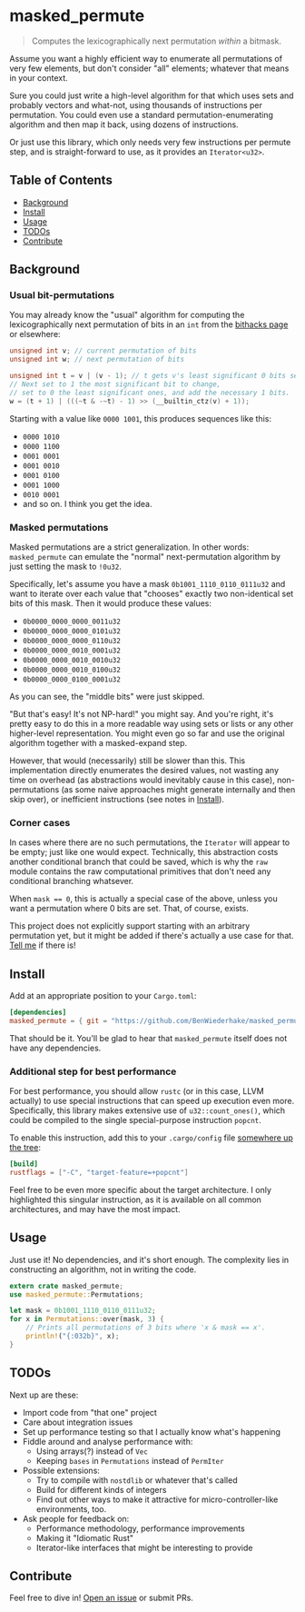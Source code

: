 # masked_permute

> Computes the lexicographically next permutation *within* a bitmask.

Assume you want a highly efficient way to enumerate all permutations of
very few elements, but don't consider "all" elements; whatever that means
in your context.

Sure you could just write a high-level algorithm for that which uses sets
and probably vectors and what-not, using thousands of instructions per permutation.
You could even use a standard permutation-enumerating algorithm and then map it back,
using dozens of instructions.

Or just use this library, which only needs very few instructions per permute step,
and is straight-forward to use, as it provides an `Iterator<u32>`.

## Table of Contents

- [Background](#background)
- [Install](#install)
- [Usage](#usage)
- [TODOs](#todos)
- [Contribute](#contribute)

## Background

### Usual bit-permutations

You may already know the "usual" algorithm for computing the
lexicographically next permutation of bits in an `int` from the
[bithacks page](https://graphics.stanford.edu/~seander/bithacks.html#NextBitPermutation)
or elsewhere:

```C
unsigned int v; // current permutation of bits 
unsigned int w; // next permutation of bits

unsigned int t = v | (v - 1); // t gets v's least significant 0 bits set to 1
// Next set to 1 the most significant bit to change, 
// set to 0 the least significant ones, and add the necessary 1 bits.
w = (t + 1) | (((~t & -~t) - 1) >> (__builtin_ctz(v) + 1));
```

<!--
  Copied in good faith that "Public Domain" and proper attribution mean
  that it's okay to share.  Please contact me if that's not the case:
  BenWiederhake.GitHub@gmail.com
-->

Starting with a value like `0000 1001`, this produces sequences like this:

* `0000 1010`
* `0000 1100`
* `0001 0001`
* `0001 0010`
* `0001 0100`
* `0001 1000`
* `0010 0001`
* and so on.  I think you get the idea.

### Masked permutations

Masked permutations are a strict generalization.  In other words:
`masked_permute` can emulate the "normal" next-permutation algorithm by
just setting the mask to `!0u32`.

Specifically, let's assume you have a mask `0b1001_1110_0110_0111u32`
and want to iterate over each value that "chooses" exactly
two non-identical set bits of this mask.  Then it would produce these values:

* `0b0000_0000_0000_0011u32`
* `0b0000_0000_0000_0101u32`
* `0b0000_0000_0000_0110u32`
* `0b0000_0000_0010_0001u32`
* `0b0000_0000_0010_0010u32`
* `0b0000_0000_0010_0100u32`
* `0b0000_0000_0100_0001u32`

As you can see, the "middle bits" were just skipped.

"But that's easy!  It's not NP-hard!"  you might say.  And you're right,
it's pretty easy to do this in a more readable way using sets or lists
or any other higher-level representation.  You might even go so far and
use the original algorithm together with a masked-expand step.

However, that would (necessarily) still be slower than this.
This implementation directly enumerates the desired values,
not wasting any time on overhead (as abstractions would inevitably cause in this case),
non-permutations (as some naive approaches might generate internally and then skip over),
or inefficient instructions (see notes in [Install](#install)).

### Corner cases

In cases where there are no such permutations, the `Iterator` will appear to be empty;
just like one would expect.
Technically, this abstraction costs another conditional branch that could be saved,
which is why the `raw` module contains the raw computational primitives
that don't need any conditional branching whatsever.

When `mask == 0`, this is actually a special case of the above,
unless you want a permutation where 0 bits are set.
That, of course, exists.

This project does not explicitly support starting with an arbitrary permutation yet,
but it might be added if there's actually a use case for that.
[Tell me](#contribute) if there is!

## Install

Add at an appropriate position to your `Cargo.toml`:

```TOML
[dependencies]
masked_permute = { git = "https://github.com/BenWiederhake/masked_permute.git" }
```

That should be it.  You'll be glad to hear that `masked_permute` itself
does not have any dependencies.

### Additional step for best performance

For best performance, you should allow `rustc` (or in this case, LLVM actually)
to use special instructions that can speed up execution even more.
Specifically, this library makes extensive use of `u32::count_ones()`,
which could be compiled to the single special-purpose instruction `popcnt`.

To enable this instruction, add this to your `.cargo/config` file
[somewhere up the tree](http://doc.crates.io/config.html#hierarchical-structure):

```TOML
[build]
rustflags = ["-C", "target-feature=+popcnt"]
```

Feel free to be even more specific about the target architecture.
I only highlighted this singular instruction, as it is available
on all common architectures, and may have the most impact.

<!--
  Assuming that the processor doesn't already recognize the pattern and
  optimize on its own.  In this case, `popcnt` might still be of advantage
  because of instruction cache reasons.
  The "bitcount hack" is pretty long!
-->

## Usage

Just use it!  No dependencies, and it's short enough.
The complexity lies in constructing an algorithm,
not in writing the code.

```Rust
extern crate masked_permute;
use masked_permute::Permutations;

let mask = 0b1001_1110_0110_0111u32;
for x in Permutations::over(mask, 3) {
    // Prints all permutations of 3 bits where 'x & mask == x'.
    println!("{:032b}", x);
}
```

## TODOs

Next up are these:
* Import code from "that one" project
* Care about integration issues
* Set up performance testing so that I actually know what's happening
* Fiddle around and analyse performance with:
    * Using arrays(?) instead of `Vec`
    * Keeping `bases` in `Permutations` instead of `PermIter`
* Possible extensions:
    * Try to compile with `nostdlib` or whatever that's called
    * Build for different kinds of integers
    * Find out other ways to make it attractive for
      micro-controller-like environments, too.
* Ask people for feedback on:
    * Performance methodology, performance improvements
    * Making it "Idiomatic Rust"
    * Iterator-like interfaces that might be interesting to provide

## Contribute

Feel free to dive in! [Open an issue](https://github.com/BenWiederhake/masked_permute/issues/new) or submit PRs.
